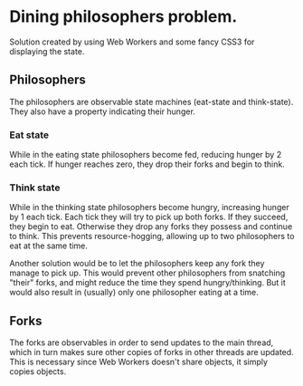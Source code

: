 # Dining philosophers problem.

Solution created by using Web Workers and some fancy CSS3 for displaying the state.

## Philosophers

The philosophers are observable state machines (eat-state and think-state). They also have a property indicating their hunger.

### Eat state

While in the eating state philosophers become fed, reducing hunger by 2 each tick. If hunger reaches zero, they drop their forks and begin to think.

### Think state

While in the thinking state philosophers become hungry, increasing hunger by 1 each tick. Each tick they will try to pick up both forks. If they succeed, they begin to eat. Otherwise they drop any forks they possess and continue to think. This prevents resource-hogging, allowing up to two philosophers to eat at the same time.

Another solution would be to let the philosophers keep any fork they manage to pick up. This would prevent other philosophers from snatching "their" forks, and might reduce the time they spend hungry/thinking. But it would also result in (usually) only one philosopher eating at a time.

## Forks

The forks are observables in order to send updates to the main thread, which in turn makes sure other copies of forks in other threads are updated. This is necessary since Web Workers doesn't share objects, it simply copies objects.
